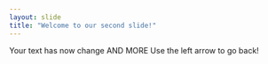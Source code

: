 ```yaml
---
layout: slide
title: "Welcome to our second slide!"
---
```

Your text has now change AND MORE
Use the left arrow to go back!
